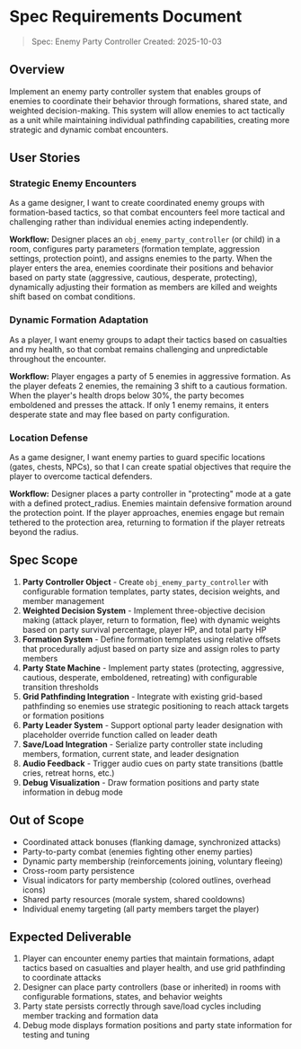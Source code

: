 # Spec Requirements Document

> Spec: Enemy Party Controller
> Created: 2025-10-03

## Overview

Implement an enemy party controller system that enables groups of enemies to coordinate their behavior through formations, shared state, and weighted decision-making. This system will allow enemies to act tactically as a unit while maintaining individual pathfinding capabilities, creating more strategic and dynamic combat encounters.

## User Stories

### Strategic Enemy Encounters

As a game designer, I want to create coordinated enemy groups with formation-based tactics, so that combat encounters feel more tactical and challenging rather than individual enemies acting independently.

**Workflow:** Designer places an `obj_enemy_party_controller` (or child) in a room, configures party parameters (formation template, aggression settings, protection point), and assigns enemies to the party. When the player enters the area, enemies coordinate their positions and behavior based on party state (aggressive, cautious, desperate, protecting), dynamically adjusting their formation as members are killed and weights shift based on combat conditions.

### Dynamic Formation Adaptation

As a player, I want enemy groups to adapt their tactics based on casualties and my health, so that combat remains challenging and unpredictable throughout the encounter.

**Workflow:** Player engages a party of 5 enemies in aggressive formation. As the player defeats 2 enemies, the remaining 3 shift to a cautious formation. When the player's health drops below 30%, the party becomes emboldened and presses the attack. If only 1 enemy remains, it enters desperate state and may flee based on party configuration.

### Location Defense

As a game designer, I want enemy parties to guard specific locations (gates, chests, NPCs), so that I can create spatial objectives that require the player to overcome tactical defenders.

**Workflow:** Designer places a party controller in "protecting" mode at a gate with a defined protect_radius. Enemies maintain defensive formation around the protection point. If the player approaches, enemies engage but remain tethered to the protection area, returning to formation if the player retreats beyond the radius.

## Spec Scope

1. **Party Controller Object** - Create `obj_enemy_party_controller` with configurable formation templates, party states, decision weights, and member management
2. **Weighted Decision System** - Implement three-objective decision making (attack player, return to formation, flee) with dynamic weights based on party survival percentage, player HP, and total party HP
3. **Formation System** - Define formation templates using relative offsets that procedurally adjust based on party size and assign roles to party members
4. **Party State Machine** - Implement party states (protecting, aggressive, cautious, desperate, emboldened, retreating) with configurable transition thresholds
5. **Grid Pathfinding Integration** - Integrate with existing grid-based pathfinding so enemies use strategic positioning to reach attack targets or formation positions
6. **Party Leader System** - Support optional party leader designation with placeholder override function called on leader death
7. **Save/Load Integration** - Serialize party controller state including members, formation, current state, and leader designation
8. **Audio Feedback** - Trigger audio cues on party state transitions (battle cries, retreat horns, etc.)
9. **Debug Visualization** - Draw formation positions and party state information in debug mode

## Out of Scope

- Coordinated attack bonuses (flanking damage, synchronized attacks)
- Party-to-party combat (enemies fighting other enemy parties)
- Dynamic party membership (reinforcements joining, voluntary fleeing)
- Cross-room party persistence
- Visual indicators for party membership (colored outlines, overhead icons)
- Shared party resources (morale system, shared cooldowns)
- Individual enemy targeting (all party members target the player)

## Expected Deliverable

1. Player can encounter enemy parties that maintain formations, adapt tactics based on casualties and player health, and use grid pathfinding to coordinate attacks
2. Designer can place party controllers (base or inherited) in rooms with configurable formations, states, and behavior weights
3. Party state persists correctly through save/load cycles including member tracking and formation data
4. Debug mode displays formation positions and party state information for testing and tuning
